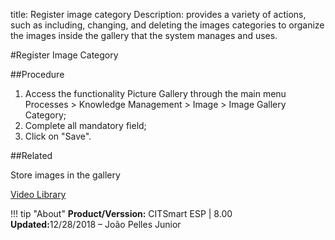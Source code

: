 title:  Register image category
Description: provides a variety of actions, such as including, changing, and deleting the images categories to organize the images inside the gallery that the system manages and uses.

#Register Image Category

##Procedure
1.	Access the functionality Picture Gallery through the main menu Processes > Knowledge Management > Image > Image Gallery Category;
2.	Complete all mandatory field;
3.	Click on "Save".

##Related

Store images in the gallery  

<i class='fa fa-youtube-play  fa-2x' style='color:#97ce17;vertical-align: middle;'> </i> [Video Library](https://www.youtube.com/playlist?list=PLB5qK2uzf2ROOaL7DsS86sLx4ilNgruEc)

!!! tip "About"
    <b>Product/Verssion:</b> CITSmart ESP | 8.00 &nbsp;&nbsp;
    <b>Updated:</b>12/28/2018 – João Pelles Junior 


